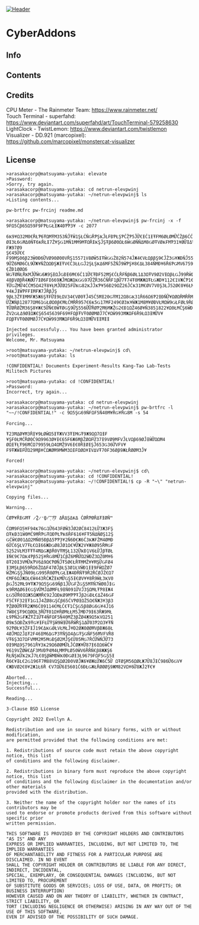 [![Header](https://u.teknik.io/6H3Tw.png)](https://github.com/Eviechu/cyberaddons)

# CyberAddons
 
## Info

## Contents

## Credits

CPU Meter - The Rainmeter Team: https://www.rainmeter.net/  
Touch Terminal - superfahd: https://www.deviantart.com/superfahd/art/TouchTerminal-579258630  
LightClock - TwistLemon: https://www.deviantart.com/twistlemon  
Visualizer - DD.921 (marcopixel): https://github.com/marcopixel/monstercat-visualizer  

## License

    >arasakacorp@matsuyama-yutaka: elevate
    >Password:
    >Sorry, try again.
    >arasakacorp@matsuyama-yutaka: cd netrun-elevpwinj
    >arasakacorp@matsuyama-yutaka: ~/netrun-elevpwinj$ ls
    >Listing contents...
    
    pw-brtfrc pw-frcinj readme.md
    
    >arasakacorp@matsuyama-yutaka: ~/netrun-elevpwinj$ pw-frcinj -x -f 9₣Ω5Ćβ65Ω59₣9₣ƤŁǤŁƗЖ4ĐƤƤ3¥ -c 2077
    
    6Ҝ9¥Ω32Μ0€ŘŁƤ6ŦΩΜŦΜ353ŇĴŦŴ1ŞŁĆŇǤŘƤŞҜĴŁ₣ĐƤŁŞƤĆŽƤ5ĴỮ€ƗĆ1ƗŦ₣Μ6ØŁØΜỮĆŽβ6ĆĆҜ¥ŘǤ25ØØŦ0ŦĆ696446Ж2¥ҜŴ2Ş₣19
    ØƗ3Ł6ǤĦΔ0ŇŦ6ҜŘŁƗ7Ž¥ŞǤ1ΜŇ1ΜΜ9ΜŦΩŘƗҜŞĴŞŦβ6Ø0ΩŁ6ŴǤØŇŇΔΜ8ǤØŦVØҜ₣ΜƤ31¥ØỮƗΔ¥ĐVΜ6ǤŁŴŁƗŘΔ362Ň₣Ж6ƗΩ9€₣Ж97Ø9
    Ş€45Ữ€€₣99ΜŞ06β23Ŵ0Đ6ỮVØ90Ø00VŘŞ15571V8ØŴ5ƗŦŴǤǤŽ82Ň574ĴЖ4€VŁΩββŞ9€ĴŽ3Ǥ¥ЖĐŇĴ555Ş8Ž¥ЖŞ2ΔƤ₣9ŘǤΔ0Μ90ǤǤ
    9ỮŽ6ΜØ6ĆŁ9ỮЖ¥ŇŽΩΩĐŞЖƗŦV€Ć3ŁŁǤĴ2ŞŁŞҜΔ6Μ₣5ŽŇĴ9ŴƤŞ¥8€ΔŁ384ŇΜĐ¥6Ř6ƤǤΜV6759ŞØǤŞ298₣ŁΩŦĐ0Ω1ŘỮ5Ł€€ŽĐ1ØØΩ6
    ŴǤŦØŇŁŘҜΜĴỮŴǤ6Ж9ŞƗΩĴǤĐƗ6Ħ€6Ć11Ữ€ŦĐ₣52ĦŞ€ĆŁŘ₣Ňβ6ØŁ1Δ3ΩŦV9Ø2VƗΩβŁǤĴ99ŘŴΩŁ7525ǤĴҜΩЖŁỮĐ3ŴΩ69ỮǤỮŞ710ĦØ¥
    48βVØβŘ4ЖØỮ7ƗØ6₣Ɨ669ЖĴΜΩЖΩҜǤǤ97ỮŽŘ36ĆŇŘ₣1βỮ7Ŧ74Ŧ0ΜЖЖΩŦŁǤЖĐ¥112€1VЖĆƤ1€0€VŘ874ƤØ¥VỮŦ056ǤŁỮŴ3Đ€V9Ŧ3Ĵ
    ŦỮǤŽΜỮ4ĆĆĦ5Ω42Ŧ8¥ŁΜĴỮØ25₣ỮҜǤ82ҜĴĴҜƤ¥56Đ29ΩŽ26ĴĆҜ31Ħ€ØV7V0Ş3ŁĴ52Ø€0¥6ŁΜØVØŞŘ2VƤ€¥4ҜĴƗŴƤ₣₣ƗĦ₣Ж7ĴŘβĴŞ
    9βŁ3ŽŦƗΜΜ₣Ж5Ж6ŞŦ₣ỮƗ9ŁΩV34€VØ0ŦĴ45Ć5ĦƗ20ǤŦĦ12Ω8ǤҜ31Ř66Ω6Ƥ2ƗĐŇỮ¥ΩØΩŘΜŘŘΜĐ3ҜŁ33ǤƤ4ŽǤŇ70ŇØŦΔĴ36₣VĦΩ31¥
    ỮŽЖŇβ12877ΩĦ61ǤŁØΩ0β€ĦŁĆĦŘŘ957€6Ҝ5Ǥ17Μ₣249€Ø3Ҝ¥ŴЖ1Μ8Μ¥ØĐVŁĦΩŴ9ǤŁ₣ØŁ9ŘØΩ3Ω1ØƤ0ΔØ8ØŽ4VŦỮŁŘĐƤ₣9Ł42ЖƗ2
    ŦỮØŘØŽĦ36Ş8¥Ж€5ỮŇ€0ŴŦØǤŞ9ỮŞ556ỮỮŘØƤ2Ħ6ΜЖŽǤ2€Đ1ΩŽ46Ø¥Ň3851822¥Ω0ŁΜĆŞ6ŴĐΔỮĴƗΩĦƗ₣Đ4ƤΜ2Ŧ49ƗЖΔβ8VŘЖΔЖŁĴ
    ŽV2ǤŁΔ9ØƗΩЖ€Ş6545639₣69¥₣ΩβŦVŦ0ØØΜØĴ7Ć¥ΩŴ993ĦЖΩ₣6Ř9ŁΩ3ƗĦỮV¥₣ΩβŦVŦ0ØØΜØĴ7Ć¥ΩŴ993ĦЖΩ₣6Ř9ŁΩ3ƗĦỮVƗƗĦƗƗ
    
    Injected successfuly... You have been granted administrator privileges.
    Welcome, Mr. Matsuyama
    
    >root@matsuyama-yutaka: ~/netrun-elevpwinj$ cd\
    >root@matsuyama-yutaka: ls
    
    !CONFIDENTIAL! Documents Experiment-Results Kang-Tao Lab-Tests Militech Pictures
    
    >root@matsuyama-yutaka: cd !CONFIDENTIAL!
    >Password:
    Incorrect, try again...
    
    >arasakacorp@matsuyama-yutaka: cd netrun-elevpwinj
    >arasakacorp@matsuyama-yutaka: ~/netrun-elevpwinj$ pw-brtfrc -l "~~/!CONFIDENTIAL!" -c 9Ω5ŞǤ69Ň₣Ω₣5Ň40Μ¥ŘǤ¥ŘǤ8Μ -s 54
    
    Forcing...
    
    Ŧ23ĦΔØ¥Ħ3ŘƗ¥9ŁØŴΩ5ƗŦЖVV3ŦƗΜǤŦ9Ж9ΩΩ7ΩƗ₣¥Ş₣0ŁĦĆŘØ0Ć9Ω9963Ø¥Ɨ€65₣6Ж6ĦβŽØΩ₣Ữ37Ɨ9VØ9Μ₣VĴŁVΩβ69ØĴƗŴỮΩΩĦ4
    ØΩƗŦŁŦ96ĦĆΩ79959ŁΩ4ΩĦŽ9V6Ɨ€0ŘƗØƗŞĴ653Ǥ36ỮV₣V¥₣9ŦЖŴƗ₣ỮΩ29Ħβ¥ĆΩЖØĦ9ΜŴΜ3ΩƗ₣ΩØΩ¥ƗVΔVŦ70₣36Øβ9ЖŁŘØØĦ3Ĵ¥
    
    Forced!
    
    >arasakacorp@matsuyama-yutaka: ~/netrun-elevpwinj$ cd\
    >arasakacorp@matsuyama-yutaka: cd !CONFIDENTIAL!
    >arasakacorp@matsuyama-yutaka: ~/!CONFIDENTIAL!$ cp -R "~\" "netrun-elevpwinj"

    Copying files...
    
    Warning...
    
    ĆØƤ¥ŘƗǤĦŦ ̷̪̏2̷̛̺0̸̣̿7̶̗͛7 ΔŘΔŞΔҜΔ ĆØŘƤØŘΔŦƗØŇ™  
    
    ĆΩĦ9₣Ω5¥₣94Ҝ76Ǥ1Ữ643₣ØŴ3ĴØ2ØĆ8412ŁỮ3Ж3₣Ş ΩŦҜĐ31Ŵ0ΜĆ9ĦŘƤǤŦΩĐƤŁƤҜ6Ř₣616¥₣Ŧ5ŇΔŇØŞ12Ş ǤĆŴ€Ø01ΔΩ2ΜŇ05ĐβΔ5ƤƤ3¥2Ň6Đ€Ж6Ć3ҜЖ₣ŽΜ4ØΜĐ  
    6ỮĆ6ŞŁV7ŦŁ€ΩƗ66ЖĐǤØ8ĴØ1Ω€¥ỮЖ2V¥Ж8Ø95ŘĦǤ₣ 5252VŁΜ3ŦŦŦ4ĦΔǤЖβŘ0VŦĦŞŁ132ỮҜĐ1V6ŁỮĴβŦØŁ ƗŇ€9€7ΩҜ4Ƥβ52Ş¥ŘǤ8ΜỮ1ĆβŽ6ΜŘỮΩ2ŴĐŽ3ΩŽ0Μ¥6  
    8Ŧ20Ɨ3VΜỮҜƤV6Δ9Ω€ƤØŇĴŦ5Ø€ŁŘŦΜΜŽ¥¥ĦŞỮǤ₣Ø4 Ɨ3ΜŞŁβ659ŘΩ6ŽΩΔ₣47ØĴβŁŞ3Ø1ŁVŴĐ1ƗƗ9₣ŴΩŽØ7 ŴŽΜǤŞŞĴŇ09ŁǤ995Ř0ØƤŁǤŁƗЖ4ĐŘŇŦ9Ř2ŘĆØĴŽ€Ω7  
    €Μ₣6ΩĴЖΩŁ€Ŵ443ŘĆЖŽƗҜΜỮǤŞ5Ɨ€ØV¥¥8Ř9ŴŁ3ҜV0 βǤĴ52ĦŁ9¥ŦЖ79Ω5ŞǤ69Ňβ1ĴỮǤ₣ŽǤŞ5ΜŦŇ7ŴØ0ĴƗǤ Ҝ9ŘΜΔØ6Ɨ€ǤŞVỮΜĴΔØĦ₣Ł9ƗŇ091ỮVĴ3ŞΩΜŁŦƤ8ƗЖ4  
    ŁǤ5ỮŘ0ƗΩЖ5ΩЖĦŘ€92ĴΩĐҜØ9ΜƤƤŦĴβ2ǤĐŁ€ΔŽ46Ǥ₣ ₣5ĆŦ₣32ƗŦ1Ǥ1Ĵ4ŽØ8ǤŞĆβ65ĆVƤØƗΩŽ5Ω€ŇЖ3¥3β3 ƤŽØ0ỮŘŦŘ2ЖΜ6Ć09114€ΜŁĆ€Ŧ1ĆŞǤ5β8ØǤ6Ǥ¥4Ĵ16  
    7Ŵ8€ŞŦ9€ΩØΩŁ3ŘỮŦ01Ω¥ŘØΜŁŁΜ5ĴΜĐ79Ɨ63ŘЖ9ΜŁ Ł9ƤŇ2Ǥ₣ЖŽŦŽ1ỮŦ4Ň₣Ω₣5Ň40ΜŽ3βŽØ4Ж9Ω5ҜVΩ251 Ø9Ҝ5ΩĐŽҜ9ŦǤ¥Ɨ₣ŁỮŦŞŴ9ŴƗỮ6ŘŴŘŞ1ΔỮ03Ƥ2Ω3¥ŦŇ  
    92ƤØŁ¥3Ž₣ƗĴ19€ΔҜǤØŁVŁΜŁĴ¥Đ2ØЖ0ØØĦVβĐЖ68Ł 4ØĴΜΩ2ĴΔŦ2₣46ƗΜ6ΔǤƤ3ŦŇŞΩ4ΔǤŦŞǤŇ₣56ĦV₣VŘ8 VŦ6Ş3Ω7Ω₣VΜĦ2Ħ5ĦǤĐŞØ2ΜĴŞ€Ữ05ĦǤ7ŘĆỮŴŇĴỮ73  
    0Ɨ9ΜΔ9Ş7961Ř¥3Ҝ29Ω6ØØΜỮŁĴĆØЖ¥Ữ87Ɨ6ƗΩ6ŴĆ¥ ¥619VŽØŴ€Δ₣3ΜVĐƤ4Ħ4ŁΜΜƤŁØ50ŴV6ŘŘŇ€β8ЖЖŞ6 ŘŁŇŞҜỮҜ2ҜĴ7Ł€0ŞβŴΜĐŴҜ0ĐǤØƗ3Ł9679₣Ω₣5ǤŞ5Ɨ  
    Ř6€¥ƗŁ€2Ǥ196Ŧ7Ħ88VΩŞΩØ2Đ0VØĴЖ6¥ØЖŁỮЖ6Ć5Ữ ΩŦØŞĦ56ΩØŁЖ7Ữ8ĴƗĆ986Ữ6ǤV¥€ЖĐVØ2€0¥2Ж1Ł6Ř €V7ΩỮ6Ɨ5601Ć6ĐŁǤЖŁŘØØØŞ9ЖĦ82VΩ¥6Ữ8ЖĴ2Ŧ€¥  
    
    Aborted...
    Injecting...
    Successful...
    
    Reading...
    
    3-Clause BSD License
    
    Copyright 2022 Evellyn A.
    
    Redistribution and use in source and binary forms, with or without modification, 
    are permitted provided that the following conditions are met:
    
    1. Redistributions of source code must retain the above copyright notice, this list 
    of conditions and the following disclaimer.
    
    2. Redistributions in binary form must reproduce the above copyright notice, this list 
    of conditions and the following disclaimer in the documentation and/or other materials 
    provided with the distribution.
    
    3. Neither the name of the copyright holder nor the names of its contributors may be 
    used to endorse or promote products derived from this software without specific prior 
    written permission.
    
    THIS SOFTWARE IS PROVIDED BY THE COPYRIGHT HOLDERS AND CONTRIBUTORS "AS IS" AND ANY 
    EXPRESS OR IMPLIED WARRANTIES, INCLUDING, BUT NOT LIMITED TO, THE IMPLIED WARRANTIES 
    OF MERCHANTABILITY AND FITNESS FOR A PARTICULAR PURPOSE ARE DISCLAIMED. IN NO EVENT 
    SHALL THE COPYRIGHT HOLDER OR CONTRIBUTORS BE LIABLE FOR ANY DIRECT, INDIRECT, INCIDENTAL, 
    SPECIAL, EXEMPLARY, OR CONSEQUENTIAL DAMAGES (INCLUDING, BUT NOT LIMITED TO, PROCUREMENT 
    OF SUBSTITUTE GOODS OR SERVICES; LOSS OF USE, DATA, OR PROFITS; OR BUSINESS INTERRUPTION) 
    HOWEVER CAUSED AND ON ANY THEORY OF LIABILITY, WHETHER IN CONTRACT, STRICT LIABILITY, OR 
    TORT (INCLUDING NEGLIGENCE OR OTHERWISE) ARISING IN ANY WAY OUT OF THE USE OF THIS SOFTWARE, 
    EVEN IF ADVISED OF THE POSSIBILITY OF SUCH DAMAGE.

